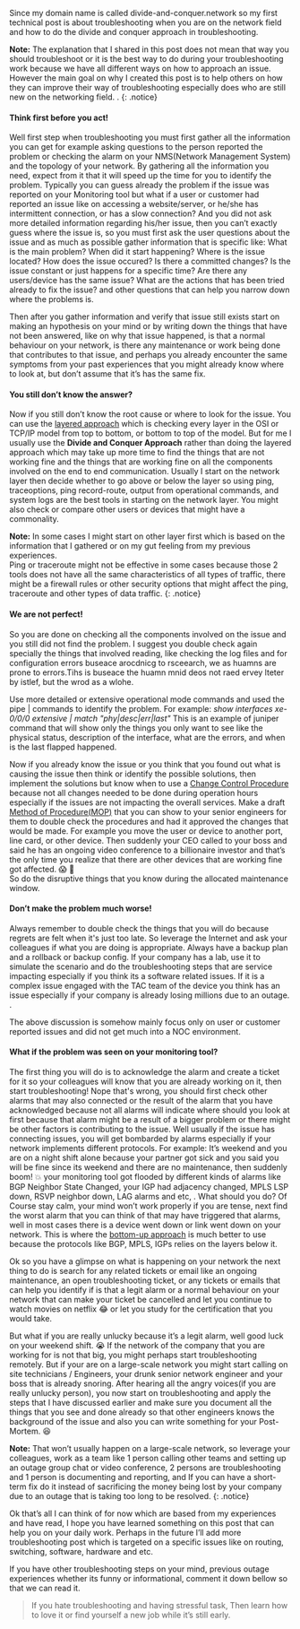 Since my domain name is called divide-and-conquer.network so my first technical post is about troubleshooting when you are on the network field and how to do the divide and conquer approach in troubleshooting. 

**Note:** The explanation that I shared in this post does not mean that way you should troubleshoot or it is the best way to do during your troubleshooting work because we have all different ways on how to approach an issue. However the main goal on why I created this post is to help others on how they can improve their way of troubleshooting especially does who are still new on the networking field. .
{: .notice}

#### Think first before you act!
Well first step when troubleshooting you must first gather all the information you can get for example asking questions to the person reported the problem or checking the alarm on your NMS(Network Management System) and the topology of your network. By gathering all the information you need, expect from it that it will speed up the time for you to identify the problem.
Typically you can guess already the problem if the issue was reported on your Monitoring tool but what if a user or customer  had reported an issue like on accessing a website/server,  or he/she has intermittent connection, or has a slow connection? And you did not ask more detailed information regarding his/her issue, then you can’t exactly guess where the issue is, so you must first ask the user questions about the issue and as much as possible gather information that is specific like:
What is the main problem? 
When did it start happening?
Where is the issue located?
How does the issue occured?
Is there a committed changes?
Is the issue constant or just happens for a specific time?
Are there any users/device has the same issue?
What are the actions that has been tried already to fix the issue? 
and other questions that can help you narrow down where the problems is.

Then after you gather information and verify that issue still exists start on making an hypothesis on your mind or by writing down the things that have not been answered, like on why that issue happened, is that a normal behaviour on your network, is there any maintenance or work being done that contributes to that issue, and perhaps you already encounter the same symptoms from your past experiences that you might already know where to look at, but don’t assume that it’s has the same fix.

#### You still don’t know the answer?
Now if you still don’t know  the root cause or where to look for the issue. You can use the  [layered approach](http://www.ciscopress.com/articles/article.asp?p=2273070&seqNum=2) which is checking every layer in the OSI or TCP/IP model from top to bottom, or bottom to top of the model. But for me I usually use the **Divide and Conquer Approach** rather than doing the layered approach which may take up more time to find the things that are not working fine and the things that are working fine on all the components involved on the end to end communication. Usually I start on the network layer then decide whether to go above or below the layer so using ping, traceoptions, ping record-route, output from operational commands, and system logs are the best tools in starting on the network layer. You might also check or compare other users or devices that might have a commonality. 

**Note:** In some cases I  might start on other layer first which is based on the information that I gathered or on my gut feeling from my previous experiences.  
Ping or traceroute might not be effective in some cases because those 2 tools does not have all the same characteristics of all types of traffic, there might be a firewall rules or other security options that might affect the ping, traceroute and other types of data traffic.
{: .notice}

#### We are not perfect!
So you are done on checking all the components involved on the issue and you still did not find the problem. I suggest you double check again specially the things that involved reading, like checking the log files and for configuration errors buseace arocdnicg to rsceearch, we as huamns are prone to errors.Tihs is buseace the huamn mnid deos not raed ervey lteter by istlef, but the wrod as a wlohe.

Use more detailed or extensive operational mode commands and used the pipe | commands  to identify the problem. For example: *show interfaces xe-0/0/0 extensive | match "phy|desc|err|last"*
This is an example of juniper command that will show only the things you only want to see like the physical status, description of the interface, what are the errors, and when is the last flapped happened.

Now if you already know the issue or you think that you found out what is causing the issue then think or identify the possible solutions, then implement the solutions but know when to use a [Change Control Procedure](https://en.wikipedia.org/wiki/Change_control) because not all changes needed to be done during operation hours  especially if the issues are not impacting the overall services. Make a draft [Method of Procedure(MOP)](https://www.techopedia.com/definition/31833/method-of-procedure-mop) that you can show to your senior engineers for them to double check the procedures and had it approved the changes that would be made. 
For example you move the user or device  to another port, line card, or other device. Then suddenly your CEO called to your boss and said he has an ongoing video conference to a billionaire investor and that’s the only time you realize that there are other devices that are working fine got affected. :scream:  :runner:  
So do the disruptive things that you know during the allocated maintenance window.

#### Don’t make the problem much worse!
 Always remember to double check the things that you will do because regrets are felt when it's just too late. So leverage the Internet and ask your colleagues if what you are doing is appropriate. Always have a backup plan and a rollback or backup config. If your company has a lab, use it to simulate the scenario and do the troubleshooting steps that are service impacting especially if you think its a software related issues. If it is a complex issue engaged with the TAC team of the device you think has an issue especially if your company is already losing millions due to an outage.
.
 
The above discussion is somehow mainly focus only on  user or customer reported issues and did not get much into a NOC environment.

#### What if the problem was seen on your monitoring tool?
The first thing you will do is to acknowledge the alarm and create a ticket for it so your colleagues will know that you are already working on it, then start troubleshooting!
Nope that's wrong, you should first check other alarms that may also connected or the result of  the alarm that you have acknowledged because not all alarms will indicate where should you look at first because that alarm might be a result of a bigger problem or  there might be other factors is contributing to the issue. Well usually if the issue has connecting issues, you will get bombarded by alarms especially if your network implements different protocols. For example: It’s weekend and you are on a night shift alone because your partner got sick and you said you will be fine since its weekend and there are no maintenance, then suddenly boom! :boom:  your monitoring tool got flooded by different kinds of alarms like BGP Neighbor State Changed, your IGP had adjacency changed, MPLS LSP down, RSVP neighbor down, LAG alarms and etc, . What should you do? Of Course stay calm, your mind won’t work properly if you are tense, next find the worst alarm that you can think of that may have triggered that alarms, well in most cases there is a device went down or link went down on your network. This is where the [bottom-up approach](http://www.ciscopress.com/articles/article.asp?p=2273070&seqNum=2) is much better to use because the protocols like BGP, MPLS, IGPs relies on the layers below it.

 
Ok so you have a glimpse on what is happening on your network the next thing to do is search for any related tickets or email like an ongoing maintenance, an open troubleshooting ticket, or any tickets or emails that can help you identify if is that a legit alarm or a normal behaviour on your network that can make your ticket be cancelled and let you continue to watch movies on netflix :joy: or let you study for the certification that you would take.

But what if you are really unlucky because it’s a legit alarm, well good luck on your weekend shift. :sob: 
If the network of the company that you are working for is not that big, you might perhaps start troubleshooting remotely.
But if your are on a large-scale network you might start calling on site technicians / Engineers, your drunk senior network engineer and your boss that is already snoring. After hearing all the angry voices(if you are really unlucky person), you now start on troubleshooting and apply the steps that I have discussed earlier and make sure you document all the things that you see and done already so that other engineers knows the background of the issue and also you can write something for your Post-Mortem. :satisfied:

**Note:** That won’t usually happen on a large-scale network, so leverage your colleagues, work as a team like 1 person calling other teams and setting up an outage group chat or video conference, 2 persons are troubleshooting and 1 person is documenting and reporting, and  If you can have a short-term fix do it  instead of sacrificing the money being lost by your company due to an outage that is taking too long to be resolved. 
{: .notice}

Ok that’s all I can think of for now which are based from my experiences and have read, I hope you have learned something on this post that can help you on your daily work. Perhaps in the future I’ll add more troubleshooting post which is targeted on a specific issues like on routing, switching, software, hardware and etc.

If you have other troubleshooting steps on your mind, previous outage experiences whether its funny or informational, comment it down bellow so that we can read it.

>If you hate troubleshooting and having stressful task, Then learn how to love it or find yourself a new job while it’s still early.
